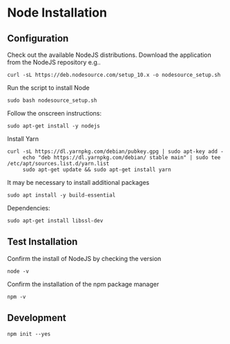 # Node Installation 


## Configuration

Check out the available NodeJS distributions. Download the application from the NodeJS repository e.g..
```
curl -sL https://deb.nodesource.com/setup_10.x -o nodesource_setup.sh
```

Run the script to install Node
```
sudo bash nodesource_setup.sh
```

Follow the onscreen instructions:
```
sudo apt-get install -y nodejs
```

Install Yarn
```
curl -sL https://dl.yarnpkg.com/debian/pubkey.gpg | sudo apt-key add -
     echo "deb https://dl.yarnpkg.com/debian/ stable main" | sudo tee /etc/apt/sources.list.d/yarn.list
     sudo apt-get update && sudo apt-get install yarn
```


It may be necessary to install additional packages 
```
sudo apt install -y build-essential
```

Dependencies: 
```
sudo apt-get install libssl-dev
```

## Test Installation

Confirm the install of NodeJS by checking the version
```
node -v
```
Confirm the installation of the npm package manager
```
npm -v 
```


## Development

```
npm init --yes
```


